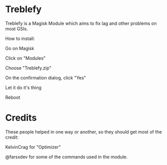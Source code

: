 # Treblefy
Treblefy is a Magisk Module which aims to fix lag and other problems on most GSIs.

How to install:

Go on Magisk

Click on "Modules"

Choose "Treblefy.zip"

On the confirmation dialog, click "Yes"

Let it do it's thing

Reboot


# Credits

These people helped in one way or another, so they should get most of the credit:


KelvinCrag for "Optimizer"

@farsxdev for some of the commands used in the module.
